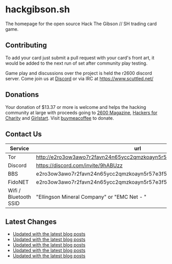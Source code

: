 # hackgibson.sh
The homepage for the open source Hack The Gibson // SH trading card game.


## Contributing

To add your card just submit a pull request with your card's front art, it would be added to the next run of set after community play testing.

Game play and discussions over the project is held the r2600 discord server. Come join us at [Discord](https://discord.com/invite/9hABUzz) or via IRC at https://www.scuttled.net/


## Donations

Your donation of $13.37 or more is welcome and helps the hacking community at large with proceeds going to [2600 Magazine](https://2600.com/), [Hackers for Charity](https://hackersforcharity.org) and [Girlstart](https://girlstart.org).  Visit [buymeacoffee](https://www.buymeacoffee.com/hackgibson.sh) to donate.


## Contact Us

Service | url
-|-
Tor | http://e2ro3ow3awo7r2favn24n65ycc2qmzkoayn5r57e3f56nvjwdcgg32ad.onion
Discord | https://discord.com/invite/9hABUzz
BBS | e2ro3ow3awo7r2favn24n65ycc2qmzkoayn5r57e3f56nvjwdcgg32ad.onion:23
FidoNET | e2ro3ow3awo7r2favn24n65ycc2qmzkoayn5r57e3f56nvjwdcgg32ad.onion:24554
Wifi / Bluetooth SSID | "Ellingson Mineral Company" or "EMC Net - <fidonet address>"

## Latest Changes
<!-- BLOG-POST-LIST:START -->
- [Updated with the latest blog posts](https://github.com/DFW2600/hackgibson.sh/commit/f6db18f1567fc7dd5efdbe55b71f55c952b18423)
- [Updated with the latest blog posts](https://github.com/DFW2600/hackgibson.sh/commit/af64e7eb2b2b85e6e8dd7c2c23b71b9d71ebb7d3)
- [Updated with the latest blog posts](https://github.com/DFW2600/hackgibson.sh/commit/68f7f0c5e9175700a41c8906a44402ce75a82c67)
- [Updated with the latest blog posts](https://github.com/DFW2600/hackgibson.sh/commit/2665aead790076c994f3339e5fe8ba26196f8a63)
- [Updated with the latest blog posts](https://github.com/DFW2600/hackgibson.sh/commit/161b013acec24b6a9cf4a1794ac7b932a1548f9c)
<!-- BLOG-POST-LIST:END -->
